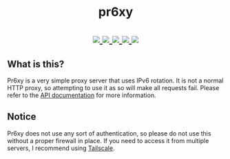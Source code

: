 <h1 align="center">
    pr6xy
</p>

<p align="center">
    <a href="https://github.com/ryan5453/pr6xy/stargazers">
        <img src="https://img.shields.io/github/stars/ryan5453/pr6xy?style=social">
    </a>
    <a href="https://github.com/ryan5453/pr6xy/blob/main/LICENSE">
        <img src="https://img.shields.io/github/license/ryan5453/pr6xy">
    </a>
    <a href="https://python.org/">
        <img src="https://img.shields.io/badge/python-3.9-blue">
    </a>
    <a href="https://github.com/ambv/black">
        <img src="https://img.shields.io/badge/code%20style-black-black.svg">
    </a>
    <a href="https://github.com/PyCQA/isort">
        <img src="https://img.shields.io/badge/imports-isort-black.svg">
    </a>
</p>

## What is this?
Pr6xy is a very simple proxy server that uses IPv6 rotation. It is not a normal HTTP proxy, so attempting to use it as so will make all requests fail. Please refer to the [API documentation](https://github.com/ryan5453/pr6xy/blob/main/documentation.md) for more information.

## Notice
Pr6xy does not use any sort of authentication, so please do not use this without a proper firewall in place. If you need to access it from multiple servers, I recommend using [Tailscale](https://tailscale.com).